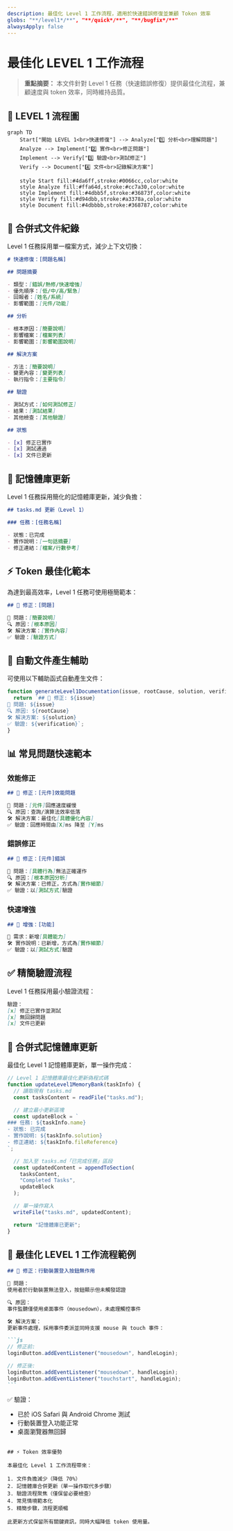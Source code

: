 ```yaml
---
description: 最佳化 Level 1 工作流程，適用於快速錯誤修復並兼顧 Token 效率
globs: "**/level1*/**", "**/quick*/**", "**/bugfix*/**"
alwaysApply: false
---
```


# 最佳化 LEVEL 1 工作流程

> **重點摘要：** 本文件針對 Level 1 任務（快速錯誤修復）提供最佳化流程，兼顧速度與 token 效率，同時維持品質。

## 🔧 LEVEL 1 流程圖

```mermaid
graph TD
    Start["開始 LEVEL 1<br>快速修復"] --> Analyze["1️⃣ 分析<br>理解問題"]
    Analyze --> Implement["2️⃣ 實作<br>修正問題"]
    Implement --> Verify["3️⃣ 驗證<br>測試修正"]
    Verify --> Document["4️⃣ 文件<br>記錄解決方案"]

    style Start fill:#4da6ff,stroke:#0066cc,color:white
    style Analyze fill:#ffa64d,stroke:#cc7a30,color:white
    style Implement fill:#4dbb5f,stroke:#36873f,color:white
    style Verify fill:#d94dbb,stroke:#a3378a,color:white
    style Document fill:#4dbbbb,stroke:#368787,color:white
```

## 📝 合併式文件紀錄

Level 1 任務採用單一檔案方式，減少上下文切換：

```markdown
# 快速修復：[問題名稱]

## 問題摘要

- 類型：[錯誤/熱修/快速增強]
- 優先順序：[低/中/高/緊急]
- 回報者：[姓名/系統]
- 影響範圍：[元件/功能]

## 分析

- 根本原因：[簡要說明]
- 影響檔案：[檔案列表]
- 影響範圍：[影響範圍說明]

## 解決方案

- 方法：[簡要說明]
- 變更內容：[變更列表]
- 執行指令：[主要指令]

## 驗證

- 測試方式：[如何測試修正]
- 結果：[測試結果]
- 其他檢查：[其他驗證]

## 狀態

- [x] 修正已實作
- [x] 測試通過
- [x] 文件已更新
```

## 🔄 記憶體庫更新

Level 1 任務採用簡化的記憶體庫更新，減少負擔：

```markdown
## tasks.md 更新（Level 1）

### 任務：[任務名稱]

- 狀態：已完成
- 實作說明：[一句話摘要]
- 修正連結：[檔案/行數參考]
```

## ⚡ Token 最佳化範本

為達到最高效率，Level 1 任務可使用極簡範本：

```markdown
## 🔧 修正：[問題]

📌 問題：[簡要說明]
🔍 原因：[根本原因]
🛠️ 解決方案：[實作內容]
✅ 驗證：[驗證方式]
```

## 🔄 自動文件產生輔助

可使用以下輔助函式自動產生文件：

```javascript
function generateLevel1Documentation(issue, rootCause, solution, verification) {
  return `## 🔧 修正: ${issue}
📌 問題: ${issue}
🔍 原因: ${rootCause}
🛠️ 解決方案: ${solution}
✅ 驗證: ${verification}`;
}
```

## 📊 常見問題快速範本

### 效能修正

```markdown
## 🔧 修正：[元件]效能問題

📌 問題：[元件]回應速度緩慢
🔍 原因：查詢/演算法效率低落
🛠️ 解決方案：最佳化[具體優化內容]
✅ 驗證：回應時間由[X]ms 降至 [Y]ms
```

### 錯誤修正

```markdown
## 🔧 修正：[元件]錯誤

📌 問題：[具體行為]無法正確運作
🔍 原因：[根本原因分析]
🛠️ 解決方案：已修正，方式為[實作細節]
✅ 驗證：以[測試方式]驗證
```

### 快速增強

```markdown
## 🔧 增強：[功能]

📌 需求：新增[具體能力]
🛠️ 實作說明：已新增，方式為[實作細節]
✅ 驗證：以[測試方式]驗證
```

## ✅ 精簡驗證流程

Level 1 任務採用最小驗證流程：

```markdown
驗證：
[x] 修正已實作並測試
[x] 無回歸問題
[x] 文件已更新
```

## 🚀 合併式記憶體庫更新

最佳化 Level 1 記憶體庫更新，單一操作完成：

```javascript
// Level 1 記憶體庫最佳化更新偽程式碼
function updateLevel1MemoryBank(taskInfo) {
  // 讀取現有 tasks.md
  const tasksContent = readFile("tasks.md");

  // 建立最小更新區塊
  const updateBlock = `
### 任務: ${taskInfo.name}
- 狀態: 已完成
- 實作說明: ${taskInfo.solution}
- 修正連結: ${taskInfo.fileReference}
`;

  // 加入至 tasks.md「已完成任務」區段
  const updatedContent = appendToSection(
    tasksContent,
    "Completed Tasks",
    updateBlock
  );

  // 單一操作寫入
  writeFile("tasks.md", updatedContent);

  return "記憶體庫已更新";
}
```

## 🔄 最佳化 LEVEL 1 工作流程範例

````markdown
## 🔧 修正：行動裝置登入按鈕無作用

📌 問題：
使用者於行動裝置無法登入，按鈕顯示但未觸發認證

🔍 原因：
事件監聽僅使用桌面事件（mousedown），未處理觸控事件

🛠️ 解決方案：
更新事件處理，採用事件委派並同時支援 mouse 與 touch 事件：

```js
// 修正前:
loginButton.addEventListener("mousedown", handleLogin);

// 修正後:
loginButton.addEventListener("mousedown", handleLogin);
loginButton.addEventListener("touchstart", handleLogin);
```
````

✅ 驗證：

- 已於 iOS Safari 與 Android Chrome 測試
- 行動裝置登入功能正常
- 桌面瀏覽器無回歸

```

## ⚡ Token 效率優勢

本最佳化 Level 1 工作流程帶來：

1. 文件負擔減少（降低 70%）
2. 記憶體庫合併更新（單一操作取代多步驟）
3. 驗證流程聚焦（僅保留必要檢查）
4. 常見情境範本化
5. 精簡步驟，流程更順暢

此更新方式保留所有關鍵資訊，同時大幅降低 token 使用量。
```
